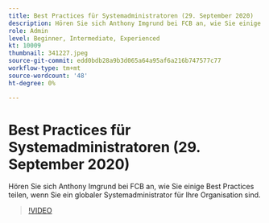 ```yaml
---
title: Best Practices für Systemadministratoren (29. September 2020)
description: Hören Sie sich Anthony Imgrund bei FCB an, wie Sie einige Best Practices teilen, wenn Sie ein globaler Systemadministrator für Ihre Organisation sind.
role: Admin
level: Beginner, Intermediate, Experienced
kt: 10009
thumbnail: 341227.jpeg
source-git-commit: edd0bdb28a9b3d065a64a95af6a216b747577c77
workflow-type: tm+mt
source-wordcount: '48'
ht-degree: 0%

---
```


# Best Practices für Systemadministratoren (29. September 2020)

Hören Sie sich Anthony Imgrund bei FCB an, wie Sie einige Best Practices teilen, wenn Sie ein globaler Systemadministrator für Ihre Organisation sind.

>[!VIDEO](https://video.tv.adobe.com/v/341227/?quality=12&learn=on)

